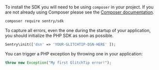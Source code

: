 To install the SDK you will need to be using `composer` in your project. If you
are not already using Composer please see the [Composer documentation](https://getcomposer.org/download/).

```bash
composer require sentry/sdk
```

To capture all errors, even the one during the startup of your application, you should initialize the PHP SDK as soon as possible.

```php
Sentry\init(['dsn' => 'YOUR-GLITCHTIP-DSN-HERE' ]);
```

You can trigger a PHP exception by throwing one in your application:

```php
throw new Exception("My first GlitchTip error!");
```

